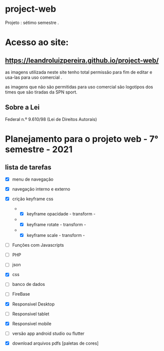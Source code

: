 # project-web
 Projeto : sétimo semestre  .
 
 # Acesso ao site:
 ## https://leandroluizpereira.github.io/project-web/
 
 as imagens utilizada neste site tenho total permissâo para fim de editar e usa-las para uso comercial .
 
  as imagens que não são permitidas para uso comercial são  logotipos dos times que são tiradas da SPN sport.
 
 ## Sobre a Lei 
 
 Federal n.º 9.610/98 (Lei de Direitos Autorais)
 
 # Planejamento para o projeto web - 7° semestre - 2021
 ## lista de tarefas 
 
- [x] menu de navegaçâo 
- [x] navegaçâo interno e externo
- [x] criçâo keyframe css
  * - [X] keyframe opacidade - transform - 
  * - [X] keyframe rotate - transform -
  * - [x]  keyframe scale - transform - 
- [ ] Funçôes com Javascripts
- [ ] PHP
- [ ] json
- [x] css
- [ ] banco de dados
- [ ] FireBase
- [x] Responsivel Desktop
- [ ] Responsivel tablet
- [x] Responsivel mobile
- [ ] versão app android studio ou flutter
- [x] download arquivos pdfs [paletas de cores]


